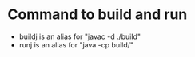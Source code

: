 # Command to build and run
- buildj is an alias for "javac -d ./build"
- runj is an alias for "java -cp build/"

